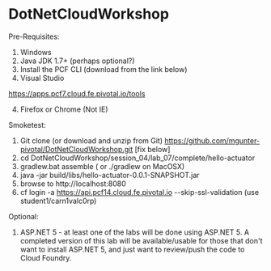 # DotNetCloudWorkshop

Pre-Requisites:

1. Windows
2. Java JDK 1.7+ (perhaps optional?)
3. Install the PCF CLI (download from the link below)
4. Visual Studio

https://apps.pcf7.cloud.fe.pivotal.io/tools 

4. Firefox or Chrome (Not IE)

Smoketest:

1. Git clone (or download and unzip from Git) https://github.com/mgunter-pivotal/DotNetCloudWorkshop.git 
[fix below]
2. cd DotNetCloudWorkshop/session_04/lab_07/complete/hello-actuator
3. gradlew.bat assemble ( or ./gradlew on MacOSX)
4. java -jar build/libs/hello-actuator-0.0.1-SNAPSHOT.jar
5. browse to http://localhost:8080
6. cf login -a https://api.pcf14.cloud.fe.pivotal.io --skip-ssl-validation (use student1/carn1valc0rp)

Optional:

 1.  ASP.NET 5 - at least one of the labs will be done using ASP.NET 5.  A completed version of this lab will be available/usable for those that don't want to install ASP.NET 5, and just want to review/push the code to Cloud Foundry.
